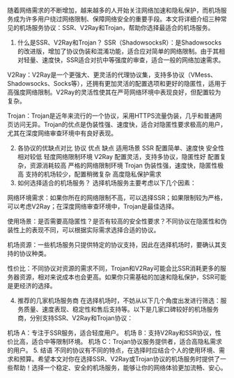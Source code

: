随着网络需求的不断增加，越来越多的人开始关注网络加速和隐私保护，而机场服务成为许多用户绕过网络限制、保障网络安全的重要手段。本文将详细介绍三种常见的机场服务协议：SSR、V2Ray和Trojan，帮助你选择最适合的机场服务。

1. 什么是SSR、V2Ray和Trojan？
SSR（ShadowsocksR）：是Shadowsocks的改进版，增加了协议伪装和混淆功能，适合应对简单的网络限制。由于其相对轻量、速度快，SSR适合对抗中等强度的审查，适合一般的网络加速需求。

V2Ray：V2Ray是一个更强大、更灵活的代理协议集，支持多协议（VMess、Shadowsocks、Socks等），还拥有更加灵活的配置选项和更好的隐匿性，适用于高强度网络限制。V2Ray的灵活性使其在严苛网络环境中表现良好，但配置较为复杂。

Trojan：Trojan是近年来流行的一个协议，采用HTTPS流量伪装，几乎和普通网页访问无异。Trojan的优点是伪装性强、速度快，适合对隐匿性要求极高的用户，尤其在深度网络审查环境中有良好表现。

2. 各协议的优缺点对比
协议	优点	缺点	适用场景
SSR	配置简单、速度快	安全性相对较低	轻度网络限制环境
V2Ray	配置灵活，支持多协议，隐匿性好	配置复杂，资源消耗较高	严格的网络限制环境
Trojan	伪装性强，速度快，隐匿性极高	支持的机场较少，配置稍微复杂	高度隐私保护需求
3. 如何选择适合的机场服务？
选择机场服务主要考虑以下几个因素：

网络环境需求：如果你所在的网络限制不高，可以选择SSR；如果限制较为严格，可以考虑V2Ray；在深度网络审查环境中，Trojan是最佳选择。

使用场景：是否需要高隐匿性？是否有较高的安全性要求？不同协议在隐匿性和伪装性上的表现不同，可以根据实际需求选择合适的协议。

机场资源：一些机场服务只提供特定的协议支持，因此在选择机场时，要确认其支持的协议种类。

性价比：不同协议对资源的需求不同，Trojan和V2Ray可能会比SSR消耗更多的服务器资源，相对来说成本也会更高。如果你只需基础的加速和隐私保护，SSR可能是更经济的选择。

4. 推荐的几家机场服务商
在选择机场时，不妨从以下几个角度出发进行筛选：服务质量、速度表现、稳定性和售后支持等。以下是几家口碑较好的机场服务商，分别支持SSR、V2Ray和Trojan协议：

机场 A：专注于SSR服务，适合轻度用户。
机场 B：支持V2Ray和SSR协议，性价比高，适合中等限制环境。
机场 C：Trojan协议服务提供者，适合高隐私需求的用户。
5. 结语
不同的协议有不同的特点，在选择时应结合个人的使用环境、需求和预算。希望本文对你在选择SSR、V2Ray或Trojan协议的机场服务时提供了一些帮助！选择一个稳定、安全的机场服务，能够让你的网络体验更加流畅、安心。
